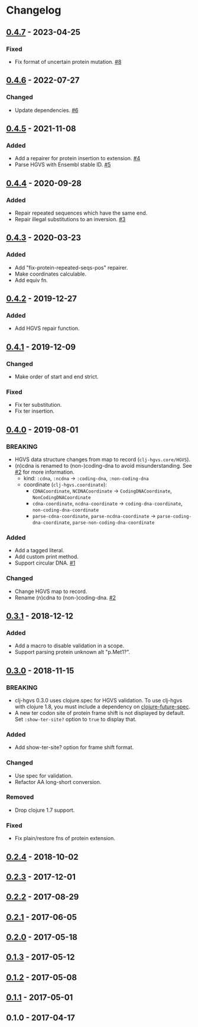# Changelog

## [0.4.7] - 2023-04-25

### Fixed

- Fix format of uncertain protein mutation. [#8](https://github.com/chrovis/clj-hgvs/pull/8)

## [0.4.6] - 2022-07-27

### Changed

- Update dependencies. [#6](https://github.com/chrovis/clj-hgvs/pull/6)

## [0.4.5] - 2021-11-08

### Added

- Add a repairer for protein insertion to extension. [#4](https://github.com/chrovis/clj-hgvs/pull/4)
- Parse HGVS with Ensembl stable ID. [#5](https://github.com/chrovis/clj-hgvs/pull/5)

## [0.4.4] - 2020-09-28

### Added

- Repair repeated sequences which have the same end.
- Repair illegal substitutions to an inversion. [#3](https://github.com/chrovis/clj-hgvs/pull/3)

## [0.4.3] - 2020-03-23

### Added

- Add "fix-protein-repeated-seqs-pos" repairer.
- Make coordinates calculable.
- Add equiv fn.

## [0.4.2] - 2019-12-27

### Added

- Add HGVS repair function.

## [0.4.1] - 2019-12-09

### Changed

- Make order of start and end strict.

### Fixed

- Fix ter substitution.
- Fix ter insertion.

## [0.4.0] - 2019-08-01

### BREAKING

- HGVS data structure changes from map to record (`clj-hgvs.core/HGVS`).
- (n)cdna is renamed to (non-)coding-dna to avoid misunderstanding. See [#2](https://github.com/chrovis/clj-hgvs/issues/2) for more information.
    - kind: `:cdna`, `:ncdna` → `:coding-dna`, `:non-coding-dna`
    - coordinate (`clj-hgvs.coordinate`):
        - `CDNACoordinate`, `NCDNACoordinate` → `CodingDNACoordinate`, `NonCodingDNACoordinate`
        - `cdna-coordinate`, `ncdna-coordinate` → `coding-dna-coordinate`, `non-coding-dna-coordinate`
        - `parse-cdna-coordinate`, `parse-ncdna-coordinate` → `parse-coding-dna-coordinate`, `parse-non-coding-dna-coordinate`

### Added

- Add a tagged literal.
- Add custom print method.
- Support circular DNA. [#1](https://github.com/chrovis/clj-hgvs/issues/1)

### Changed

- Change HGVS map to record.
- Rename (n)cdna to (non-)coding-dna. [#2](https://github.com/chrovis/clj-hgvs/issues/2)

## [0.3.1] - 2018-12-12

### Added

- Add a macro to disable validation in a scope.
- Support parsing protein unknown alt "p.Met1?".

## [0.3.0] - 2018-11-15

### BREAKING

- clj-hgvs 0.3.0 uses clojure.spec for HGVS validation. To use clj-hgvs with
  clojure 1.8, you must include a dependency on
  [clojure-future-spec](https://github.com/tonsky/clojure-future-spec).
- A new ter codon site of protein frame shift is not displayed by default.
  Set `:show-ter-site?` option to `true` to display that.

### Added

- Add show-ter-site? option for frame shift format.

### Changed

- Use spec for validation.
- Refactor AA long-short conversion.

### Removed

- Drop clojure 1.7 support.

### Fixed

- Fix plain/restore fns of protein extension.

## [0.2.4] - 2018-10-02

## [0.2.3] - 2017-12-01

## [0.2.2] - 2017-08-29

## [0.2.1] - 2017-06-05

## [0.2.0] - 2017-05-18

## [0.1.3] - 2017-05-12

## [0.1.2] - 2017-05-08

## [0.1.1] - 2017-05-01

## 0.1.0 - 2017-04-17

[Unreleased]: https://github.com/chrovis/clj-hgvs/compare/0.4.7...HEAD
[0.4.7]: https://github.com/chrovis/clj-hgvs/compare/0.4.6...0.4.7
[0.4.6]: https://github.com/chrovis/clj-hgvs/compare/0.4.5...0.4.6
[0.4.5]: https://github.com/chrovis/clj-hgvs/compare/0.4.4...0.4.5
[0.4.4]: https://github.com/chrovis/clj-hgvs/compare/0.4.3...0.4.4
[0.4.3]: https://github.com/chrovis/clj-hgvs/compare/0.4.2...0.4.3
[0.4.2]: https://github.com/chrovis/clj-hgvs/compare/0.4.1...0.4.2
[0.4.1]: https://github.com/chrovis/clj-hgvs/compare/0.4.0...0.4.1
[0.4.0]: https://github.com/chrovis/clj-hgvs/compare/0.3.1...0.4.0
[0.3.1]: https://github.com/chrovis/clj-hgvs/compare/0.3.0...0.3.1
[0.3.0]: https://github.com/chrovis/clj-hgvs/compare/0.2.4...0.3.0
[0.2.4]: https://github.com/chrovis/clj-hgvs/compare/0.2.3...0.2.4
[0.2.3]: https://github.com/chrovis/clj-hgvs/compare/0.2.2...0.2.3
[0.2.2]: https://github.com/chrovis/clj-hgvs/compare/0.2.1...0.2.2
[0.2.1]: https://github.com/chrovis/clj-hgvs/compare/0.2.0...0.2.1
[0.2.0]: https://github.com/chrovis/clj-hgvs/compare/0.1.3...0.2.0
[0.1.3]: https://github.com/chrovis/clj-hgvs/compare/0.1.2...0.1.3
[0.1.2]: https://github.com/chrovis/clj-hgvs/compare/0.1.1...0.1.2
[0.1.1]: https://github.com/chrovis/clj-hgvs/compare/0.1.0...0.1.1
